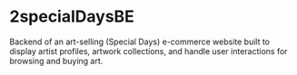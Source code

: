 # 2specialDaysBE
Backend of an art-selling (Special Days) e-commerce website built to display artist profiles, artwork collections, and handle user interactions for browsing and buying art.
